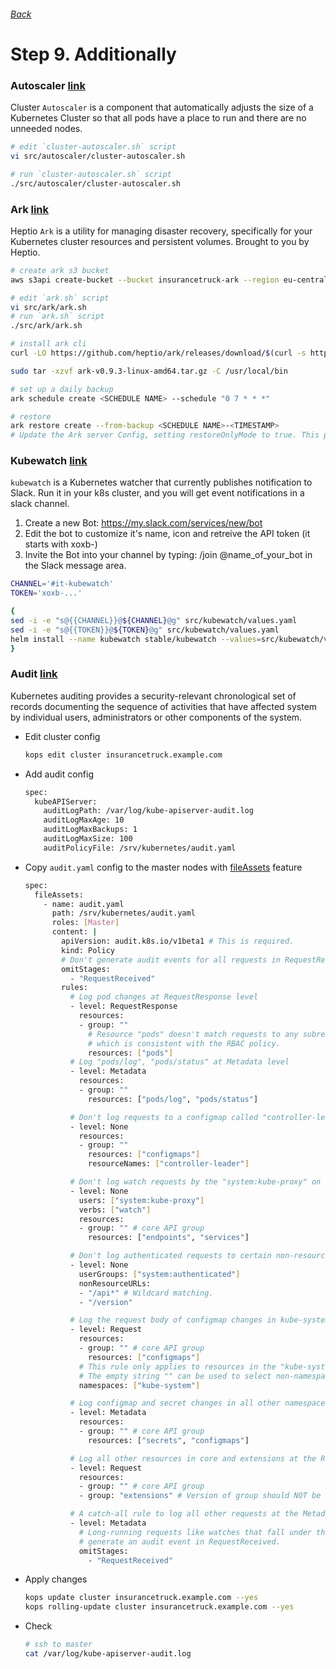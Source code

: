 ###### [Back](http://54.152.51.78:10080/ironjab/it-k8s/src/master/docs/step8.md)

# Step 9. Additionally

### Autoscaler [link](https://github.com/kubernetes/kops/tree/master/addons/cluster-autoscaler)

Cluster `Autoscaler` is a component that automatically adjusts the size of a Kubernetes Cluster so that all pods have a place to run and there are no unneeded nodes. 

```sh
# edit `cluster-autoscaler.sh` script
vi src/autoscaler/cluster-autoscaler.sh
```
```sh
# run `cluster-autoscaler.sh` script
./src/autoscaler/cluster-autoscaler.sh
```

### Ark [link](https://github.com/heptio/ark)

Heptio `Ark` is a utility for managing disaster recovery, specifically for your Kubernetes cluster resources and persistent volumes. Brought to you by Heptio.

```sh
# create ark s3 bucket
aws s3api create-bucket --bucket insurancetruck-ark --region eu-central-1 --create-bucket-configuration LocationConstraint=eu-central-1

# edit `ark.sh` script
vi src/ark/ark.sh
# run `ark.sh` script
./src/ark/ark.sh

# install ark cli
curl -LO https://github.com/heptio/ark/releases/download/$(curl -s https://api.github.com/repos/heptio/ark/releases/latest | grep tag_name | cut -d '"' -f 4)/ark-$(curl -s https://api.github.com/repos/heptio/ark/releases/latest | grep tag_name | cut -d '"' -f 4)-linux-amd64.tar.gz | tar zx

sudo tar -xzvf ark-v0.9.3-linux-amd64.tar.gz -C /usr/local/bin

# set up a daily backup
ark schedule create <SCHEDULE NAME> --schedule "0 7 * * *"

# restore
ark restore create --from-backup <SCHEDULE NAME>-<TIMESTAMP>
# Update the Ark server Config, setting restoreOnlyMode to true. This prevents Backup objects from being created or deleted during your Restore process.
```

### Kubewatch [link](https://github.com/bitnami-labs/kubewatch)

`kubewatch` is a Kubernetes watcher that currently publishes notification to Slack. Run it in your k8s cluster, and you will get event notifications in a slack channel.

1. Create a new Bot: https://my.slack.com/services/new/bot
2. Edit the bot to customize it's name, icon and retreive the API token (it starts with xoxb-)
3. Invite the Bot into your channel by typing: /join @name_of_your_bot in the Slack message area.

```sh
CHANNEL='#it-kubewatch'
TOKEN='xoxb-...'

{
sed -i -e "s@{{CHANNEL}}@${CHANNEL}@g" src/kubewatch/values.yaml
sed -i -e "s@{{TOKEN}}@${TOKEN}@g" src/kubewatch/values.yaml
helm install --name kubewatch stable/kubewatch --values=src/kubewatch/values.yaml
}
```


### Audit [link](https://github.com/kubernetes/kops/blob/master/docs/cluster_spec.md#audit-logging)

Kubernetes auditing provides a security-relevant chronological set of records documenting the sequence of activities that have affected system by individual users, administrators or other components of the system.

* Edit cluster config

    ```sh
    kops edit cluster insurancetruck.example.com
    ```

* Add audit config

    ```sh
    spec:
      kubeAPIServer:
        auditLogPath: /var/log/kube-apiserver-audit.log
        auditLogMaxAge: 10
        auditLogMaxBackups: 1
        auditLogMaxSize: 100
        auditPolicyFile: /srv/kubernetes/audit.yaml
    ```

* Copy `audit.yaml` config to the master nodes with [fileAssets](https://github.com/kubernetes/kops/blob/master/docs/cluster_spec.md#fileassets) feature
 
    ```sh
    spec:
      fileAssets:
        - name: audit.yaml
          path: /srv/kubernetes/audit.yaml
          roles: [Master]
          content: |
            apiVersion: audit.k8s.io/v1beta1 # This is required.
            kind: Policy
            # Don't generate audit events for all requests in RequestReceived stage.
            omitStages:
              - "RequestReceived"
            rules:
              # Log pod changes at RequestResponse level
              - level: RequestResponse
                resources:
                - group: ""
                  # Resource "pods" doesn't match requests to any subresource of pods,
                  # which is consistent with the RBAC policy.
                  resources: ["pods"]
              # Log "pods/log", "pods/status" at Metadata level
              - level: Metadata
                resources:
                - group: ""
                  resources: ["pods/log", "pods/status"]

              # Don't log requests to a configmap called "controller-leader"
              - level: None
                resources:
                - group: ""
                  resources: ["configmaps"]
                  resourceNames: ["controller-leader"]

              # Don't log watch requests by the "system:kube-proxy" on endpoints or services
              - level: None
                users: ["system:kube-proxy"]
                verbs: ["watch"]
                resources:
                - group: "" # core API group
                  resources: ["endpoints", "services"]

              # Don't log authenticated requests to certain non-resource URL paths.
              - level: None
                userGroups: ["system:authenticated"]
                nonResourceURLs:
                - "/api*" # Wildcard matching.
                - "/version"

              # Log the request body of configmap changes in kube-system.
              - level: Request
                resources:
                - group: "" # core API group
                  resources: ["configmaps"]
                # This rule only applies to resources in the "kube-system" namespace.
                # The empty string "" can be used to select non-namespaced resources.
                namespaces: ["kube-system"]

              # Log configmap and secret changes in all other namespaces at the Metadata level.
              - level: Metadata
                resources:
                - group: "" # core API group
                  resources: ["secrets", "configmaps"]

              # Log all other resources in core and extensions at the Request level.
              - level: Request
                resources:
                - group: "" # core API group
                - group: "extensions" # Version of group should NOT be included.

              # A catch-all rule to log all other requests at the Metadata level.
              - level: Metadata
                # Long-running requests like watches that fall under this rule will not
                # generate an audit event in RequestReceived.
                omitStages:
                  - "RequestReceived"
    ```

* Apply changes

    ```sh
    kops update cluster insurancetruck.example.com --yes
    kops rolling-update cluster insurancetruck.example.com --yes
    ```

* Check

    ```sh
    # ssh to master
    cat /var/log/kube-apiserver-audit.log
    ```
